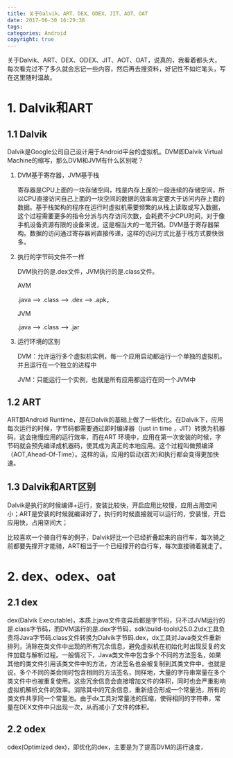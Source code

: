 ```yaml
---
title: 关于Dalvik、ART、DEX、ODEX、JIT、AOT、OAT
date: 2017-06-30 16:29:38
tags:
categories: Android
copyright: true
---
```


关于Dalvik、ART、DEX、ODEX、JIT、AOT、OAT，说真的，我看着都头大，每次看完过不了多久就会忘记一些内容，然后再去搜资料，好记性不如烂笔头，写在这里随时温故。

<!--more-->

# 1. Dalvik和ART

## 1.1 Dalvik

Dalvik是Google公司自己设计用于Android平台的虚拟机。DVM即Dalvik Virtual Machine的缩写，那么DVM和JVM有什么区别呢？

1. DVM基于寄存器，JVM基于栈

   寄存器是CPU上面的一块存储空间，栈是内存上面的一段连续的存储空间，所以CPU直接访问自己上面的一块空间的数据的效率肯定要大于访问内存上面的数据。基于栈架构的程序在运行时虚拟机需要频繁的从栈上读取或写入数据，这个过程需要更多的指令分派与内存访问次数，会耗费不少CPU时间，对于像手机设备资源有限的设备来说，这是相当大的一笔开销。DVM基于寄存器架构。数据的访问通过寄存器间直接传递，这样的访问方式比基于栈方式要快很多。

2. 执行的字节码文件不一样

   DVM执行的是.dex文件，JVM执行的是.class文件。

   AVM

   .java --> .class --> .dex --> .apk，

   JVM

   .java --> .class --> .jar

3. 运行环境的区别

   DVM：允许运行多个虚拟机实例，每一个应用启动都运行一个单独的虚拟机，并且运行在一个独立的进程中

   JVM：只能运行一个实例，也就是所有应用都运行在同一个JVM中

## 1.2 ART

ART即Android Runtime，是在Dalvik的基础上做了一些优化。在Dalvik下，应用每次运行的时候，字节码都需要通过即时编译器（just in time ，JIT）转换为机器码，这会拖慢应用的运行效率，而在ART 环境中，应用在第一次安装的时候，字节码就会预先编译成机器码，使其成为真正的本地应用。这个过程叫做预编译（AOT,Ahead-Of-Time）。这样的话，应用的启动(首次)和执行都会变得更加快速。

## 1.3 Dalvik和ART区别

Dalvik是执行的时候编译+运行，安装比较快，开启应用比较慢，应用占用空间小；ART是安装的时候就编译好了，执行的时候直接就可以运行的，安装慢，开启应用快，占用空间大；

比较喜欢一个骑自行车的例子，Dalvik好比一个已经折叠起来的自行车，每次骑之前都要先撑开才能骑，ART相当于一个已经撑开的自行车，每次直接骑着就走了。

# 2. dex、odex、oat

## 2.1 dex

dex(Dalvik Executable)，本质上java文件变异后都是字节码，只不过JVM运行的是.class字节码，而DVM运行的是.dex字节码，sdk\build-tools\25.0.2\dx工具负责将Java字节码.class文件转换为Dalvik字节码.dex，dx工具对Java类文件重新排列，消除在类文件中出现的所有冗余信息，避免虚拟机在初始化时出现反复的文件加载与解析过程。一般情况下，Java类文件中包含多个不同的方法签名，如果其他的类文件引用该类文件中的方法，方法签名也会被复制到其类文件中，也就是说，多个不同的类会同时包含相同的方法签名，同样地，大量的字符串常量在多个类文件中也被重复使用。这些冗余信息会直接增加文件的体积，同时也会严重影响虚拟机解析文件的效率。消除其中的冗余信息，重新组合形成一个常量池，所有的类文件共享同一个常量池。由于dx工具对常量池的压缩，使得相同的字符串，常量在DEX文件中只出现一次，从而减小了文件的体积。

## 2.2 odex

odex(Optimized dex)，即优化的dex，主要是为了提高DVM的运行速度，